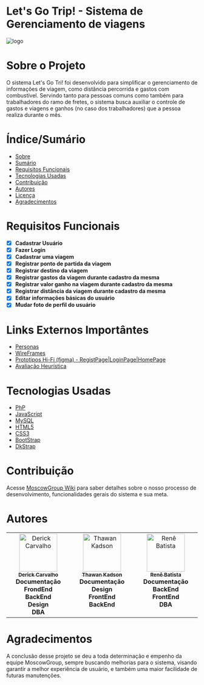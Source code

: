 # Let's Go Trip! - Sistema de Gerenciamento de viagens

![logo](https://github.com/renebatista/MoscowGroup/assets/87207601/85085776-06d2-460d-9856-9d5bc9e41ff5)

# Sobre o Projeto

O sistema Let's Go Tri! foi desenvolvido para simplificar o gerenciamento de informações de viagem, como distância percorrida e gastos com combustível.
Servindo tanto para pessoas comuns como também para trabalhadores do ramo de fretes, o sistema busca auxiliar o controle de gastos e viagens e ganhos (no caso dos trabalhadores)
que a pessoa realiza durante o mês.

# Índice/Sumário

* [Sobre](#sobre-o-projeto)
* [Sumário](#índice/sumário)
* [Requisitos Funcionais](#requisitos-funcionais)
* [Tecnologias Usadas](#tecnologias-usadas)
* [Contribuição](#contribuição)
* [Autores](#autores)
* [Licença](#licença)
* [Agradecimentos](#agradecimentos)


# Requisitos Funcionais 

- [x] **Cadastrar Usuário**
- [x] **Fazer Login**
- [x] **Cadastrar uma viagem**
- [x] **Registrar ponto de partida da viagem**
- [x] **Registrar destino da viagem**
- [x] **Registrar gastos da viagem durante cadastro da mesma**
- [x] **Registrar valor ganho na viagem durante cadastro da mesma**
- [x] **Registrar distância da viagem durante cadastro da mesma**
- [x] **Editar informações básicas do usuário**
- [x] **Mudar foto de perfil do usuário**

# Links Externos Importântes

- [Personas](https://drive.google.com/drive/folders/1-TiXo93F1PbXMrfXks51RUHLzXdbdTma?usp=sharing)
- [WireFrames](https://drive.google.com/drive/folders/100TG9k_kNmTU9_Gc0jnTsLp0F6tlcKsb?usp=sharing)
- [Prototipos Hi-Fi (figma) - RegistPage|LoginPage|HomePage](https://www.figma.com/file/F6hROrGHldsj3gt0PxDqVB/Untitled?node-id=25%3A3&mode=dev)
- [Avaliação Heurística](https://docs.google.com/spreadsheets/d/105X3iM4WGDjqFKXt3BEy1zShjvA8bApb/edit?usp=sharing&ouid=110989982631522551342&rtpof=true&sd=true)

# Tecnologias Usadas

- [PhP](https://www.php.net)
- [JavaScript](https://developer.mozilla.org/pt-BR/docs/Learn/JavaScript/First_steps/What_is_JavaScript)
- [MySQL](https://www.mysql.com)
- [HTML5](https://www.mysql.com)
- [CSS3](https://developer.mozilla.org/pt-BR/docs/Web/CSS)
- [BootStrap](https://getbootstrap.com)
- [DkStrap](https://github.com/DerickCarvalho/DkStrap)

# Contribuição

Acesse [MoscowGroup Wiki](https://github.com/renebatista/MoscowGroup/wiki) para saber detalhes sobre o nosso processo de desenvolvimento,
funcionalidades gerais do sistema e sua meta.

# Autores

<!-- ALL-CONTRIBUTORS-LIST:START - Do not remove or modify this section -->
<!-- prettier-ignore-start -->
<!-- markdownlint-disable -->
<table>
  <tbody>
    <tr> 
      <td align="center" valign="top" width="14.28%"><a href="https://github.com/DerickCarvalho"><img src="https://avatars.githubusercontent.com/u/87207601?v=4" width="100px;" alt="Derick Carvalho"/><br /><sub>  <b>Derick Carvalho</b></sub></a><br /><b>Documentação</br>FrondEnd</br>BackEnd</br>Design</br>DBA</b></sub></td>
      <td align="center" valign="top" width="14.28%"><a href="https://github.com/thawankadson"><img src="https://avatars.githubusercontent.com/u/107351264?v=4" width="100px;" alt="Thawan Kadson"/><br /><sub>  <b>Thawan Kadson</b></sub></a><br /><b>Documentação</br>Design</br>FrontEnd</br>BackEnd</b></sub></td>  
      <td align="center" valign="top" width="14.28%"><a href="https://github.com/renebatista"><img src="https://avatars.githubusercontent.com/u/71616781?v=4" width="100px;" alt="Renê Batista"/><br /><sub>  <b>Renê Batista</b></sub></a><br /><b>Documentação</br>BackEnd</br>FrontEnd</br>DBA</b></sub></td> 
    </tr>    
  </tbody>
</table>

# Agradecimentos

A conclusão desse projeto se deu a toda determinação e empenho da equipe MoscowGroup, sempre buscando melhorias para o sistema, visando garantir a melhor experiência de usuário, e também 
uma maior facilidade de futuras manutenções.

